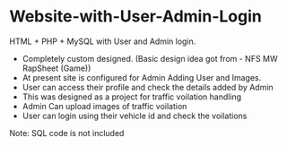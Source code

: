 # Website-with-User-Admin-Login
HTML + PHP + MySQL with User and Admin login.
- Completely custom designed. (Basic design idea got from - NFS MW RapSheet (Game))
- At present site is configured for Admin Adding User and Images.
- User can access their profile and check the details added by Admin
- This was designed as a project for traffic voilation handling
- Admin Can upload images of traffic voilation
- User can login using their vehicle id and check the voilations

Note: SQL code is not included
